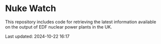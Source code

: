 # Nuke Watch

This repository includes code for retrieving the latest information available on the output of EDF nuclear power plants in the UK.

Last updated: 2024-10-22 16:17